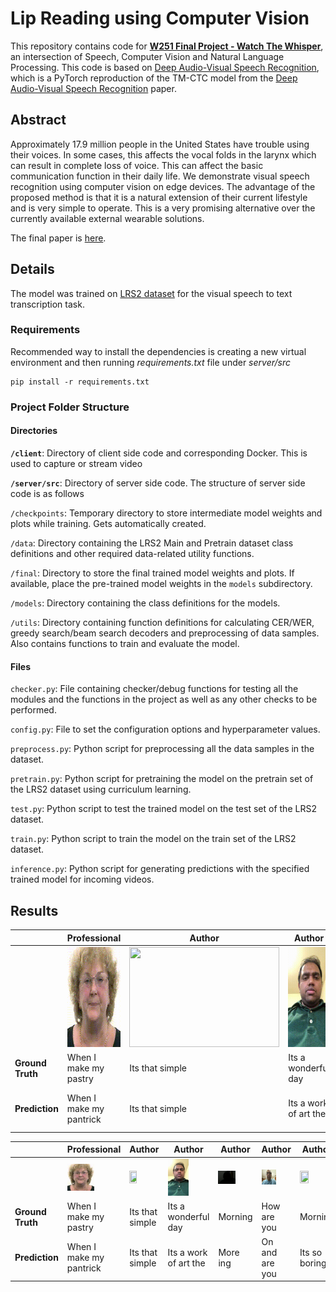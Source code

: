 # Lip Reading using Computer Vision
<p>This repository contains code for <a href="https://docs.google.com/presentation/d/1lPaB38kn4XwAjf0Ya3lOK3RCUFNOQxvClmmLVRwNKDs/edit?usp=sharing"><b>W251 Final Project - Watch The Whisper</b></a>, an intersection of Speech, Computer Vision and Natural Language Processing. This code is based on <a href="https://github.com/LordMartian/deep_avsr" rel="nofollow">Deep Audio-Visual Speech Recognition</a>, which is a PyTorch reproduction of the TM-CTC model from the <a href="https://arxiv.org/abs/1809.02108" rel="nofollow">Deep Audio-Visual Speech Recognition</a> paper.</p>

## Abstract
Approximately 17.9 million people in the United States have trouble using their voices. In some cases, this affects the vocal folds in the larynx which can result in complete loss of voice. This can affect the basic communication function in their daily life. We demonstrate visual speech recognition using computer vision on edge devices. The advantage of the proposed method is that it is a natural extension of their current lifestyle
and is very simple to operate. This is a very promising alternative over the currently available external wearable solutions.

The final paper is [here](./WatchTheWhisper.pdf).

## Details
The model was trained on <a href="http://www.robots.ox.ac.uk/~vgg/data/lip_reading/lrs2.html" rel="nofollow">LRS2 dataset</a> for the visual speech to text transcription task.

### Requirements
Recommended way to install the dependencies is creating a new virtual environment and then running <i>requirements.txt</i> file under <i>server/src</i>

```
pip install -r requirements.txt
```
### Project Folder Structure

#### Directories
<p><code><b>/client</b></code>: Directory of client side code and corresponding Docker. This is used to capture or stream video</p>
<p><code><b>/server/src</b></code>: Directory of server side code. The structure of server side code is as follows</p>
  
<p><code>/checkpoints</code>: Temporary directory to store intermediate model weights and plots while training. Gets automatically created.</p>
<code>/data</code>: Directory containing the LRS2 Main and Pretrain dataset class definitions and other required data-related utility functions.</p>
<code>/final</code>: Directory to store the final trained model weights and plots. If available, place the pre-trained model weights in the <code>models</code> subdirectory.</p>
<code>/models</code>: Directory containing the class definitions for the models.</p>
<code>/utils</code>: Directory containing function definitions for calculating CER/WER, greedy search/beam search decoders and preprocessing of data samples. Also contains functions to train and evaluate the model.</p>

#### Files
<p><code>checker.py</code>: File containing checker/debug functions for testing all the modules and the functions in the project as well as any other checks to be performed.</p>
<code>config.py</code>: File to set the configuration options and hyperparameter values.</p>
<code>preprocess.py</code>: Python script for preprocessing all the data samples in the dataset.</p>
<code>pretrain.py</code>: Python script for pretraining the model on the pretrain set of the LRS2 dataset using curriculum learning.</p>
<code>test.py</code>: Python script to test the trained model on the test set of the LRS2 dataset.</p>
<code>train.py</code>: Python script to train the model on the train set of the LRS2 dataset.</p>
<code>inference.py</code>: Python script for generating predictions with the specified trained model for incoming videos.</p>

## Results

| | Professional  | Author  | Author  | Author  | Author  | Author |
|---|---|---|---|---|---|---|
| | <img src="./images/professional.gif" width="200" height="160">  |  <img src="./images/Shobha_ItsThatSimple.gif" width="240" height="160"> | <img src="./images/Karthik_ItsAWonderfulDay_ItsAWorkOfArtThe.gif" width="160" height="160">  |  <img src="./images/Karthik_Morning_More-Ing.gif" width="240" height="160"> |  <img src="./images/Jayesh_HowAreYou_OnAndAreYou.gif" width="240" height="160"> | <img src="./images/Shobha_Morning_ItsSoBoring.gif" width="240" height="160"> |
| **Ground Truth**| When I make my pastry  | Its that simple  | Its a wonderful day  | Morning  | How are you  | Morning |
| **Prediction** |  When I make my pantrick | Its that simple  | Its a work of art the  | More ing  | On and are you  | Its so boring |

| | Professional  | Author  | Author  | Author  | Author  | Author |
|---|---|---|---|---|---|---|
| | <img src="./images/professional.gif" width="50%" height="50%">  |  <img src="./images/Shobha_ItsThatSimple.gif" width="50%" height="50%"> | <img src="./images/Karthik_ItsAWonderfulDay_ItsAWorkOfArtThe.gif" width="50%" height="50%">  |  <img src="./images/Karthik_Morning_More-Ing.gif" width="50%" height="50%"> |  <img src="./images/Jayesh_HowAreYou_OnAndAreYou.gif" width="50%" height="50%"> | <img src="./images/Shobha_Morning_ItsSoBoring.gif" width="50%" height="50%"> |
| **Ground Truth**| When I make my pastry  | Its that simple  | Its a wonderful day  | Morning  | How are you  | Morning |
| **Prediction** |  When I make my pantrick | Its that simple  | Its a work of art the  | More ing  | On and are you  | Its so boring |
